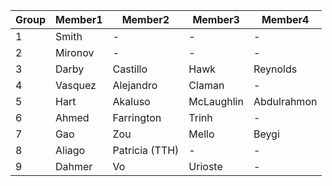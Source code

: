 Group | Member1 | Member2 | Member3 | Member4
--- | --- | --- | --- | ---
1 | Smith | - | - | -
2 | Mironov | - | - | -
3 | Darby | Castillo | Hawk | Reynolds
4 | Vasquez | Alejandro | Claman | -
5 | Hart | Akaluso | McLaughlin | Abdulrahmon
6 | Ahmed | Farrington | Trinh | -
7 | Gao | Zou | Mello | Beygi
8 | Aliago | Patricia (TTH) | - | -
9 | Dahmer | Vo | Urioste | -
